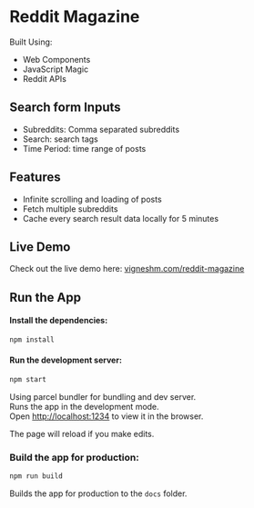 # Reddit Magazine

Built Using:

- Web Components
- JavaScript Magic
- Reddit APIs

## Search form Inputs

- Subreddits: Comma separated subreddits
- Search: search tags
- Time Period: time range of posts

## Features

- Infinite scrolling and loading of posts
- Fetch multiple subreddits
- Cache every search result data locally for 5 minutes

## Live Demo

Check out the live demo here: [vigneshm.com/reddit-magazine](https://vigneshm.com/reddit-magazine/)

## Run the App

#### Install the dependencies:

```sh
npm install
```

#### Run the development server:

```sh
npm start
```

Using parcel bundler for bundling and dev server. <br>
Runs the app in the development mode.<br> Open
[http://localhost:1234](http://localhost:1234) to view it in the browser.

The page will reload if you make edits.<br>

### Build the app for production:

```sh
npm run build
```

Builds the app for production to the `docs` folder.<br>
